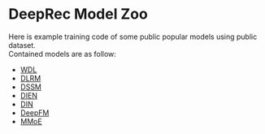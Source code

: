 # DeepRec Model Zoo

Here is example training code of some public popular models using public dataset.   
Contained models are as follow:
- [WDL](WDL/README.md)
- [DLRM](DLRM/README.md)
- [DSSM](DSSM/README.md)
- [DIEN](DIEN/README.md)
- [DIN](DIN/README.md)
- [DeepFM](DeepFM/README.md)
- [MMoE](MMoE/README.md)